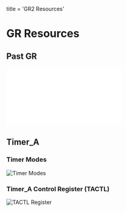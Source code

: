 title = 'GR2 Resources'

# GR Resources

## Past GR

![GR2 Fall 2016](GR2_v3.pdf)

## Timer_A

### Timer Modes

![Timer Modes](timer_modes.jpg)

### Timer_A Control Register (TACTL)

![TACTL Register](TACTL_register.jpg)
